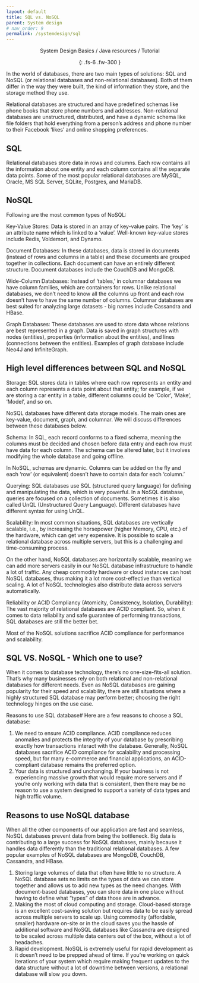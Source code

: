 ```yaml
---
layout: default
title: SQL vs. NoSQL
parent: System design
# nav_order: 9
permalink: /systemdesign/sql
---
```

<div align="center" markdown="1">
System Design Basics / Java resources / Tutorial

{: .fs-6 .fw-300 }
</div>

In the world of databases, there are two main types of solutions: SQL and NoSQL (or relational databases and non-relational databases). Both of them differ in the way they were built, the kind of information they store, and the storage method they use.

Relational databases are structured and have predefined schemas like phone books that store phone numbers and addresses. Non-relational databases are unstructured, distributed, and have a dynamic schema like file folders that hold everything from a person’s address and phone number to their Facebook ‘likes’ and online shopping preferences.

## SQL
Relational databases store data in rows and columns. Each row contains all the information about one entity and each column contains all the separate data points. Some of the most popular relational databases are MySQL, Oracle, MS SQL Server, SQLite, Postgres, and MariaDB.

## NoSQL
Following are the most common types of NoSQL:

Key-Value Stores: Data is stored in an array of key-value pairs. The ‘key’ is an attribute name which is linked to a ‘value’. Well-known key-value stores include Redis, Voldemort, and Dynamo.

Document Databases: In these databases, data is stored in documents (instead of rows and columns in a table) and these documents are grouped together in collections. Each document can have an entirely different structure. Document databases include the CouchDB and MongoDB.

Wide-Column Databases: Instead of ‘tables,’ in columnar databases we have column families, which are containers for rows. Unlike relational databases, we don’t need to know all the columns up front and each row doesn’t have to have the same number of columns. Columnar databases are best suited for analyzing large datasets - big names include Cassandra and HBase.

Graph Databases: These databases are used to store data whose relations are best represented in a graph. Data is saved in graph structures with nodes (entities), properties (information about the entities), and lines (connections between the entities). Examples of graph database include Neo4J and InfiniteGraph.

## High level differences between SQL and NoSQL
Storage: SQL stores data in tables where each row represents an entity and each column represents a data point about that entity; for example, if we are storing a car entity in a table, different columns could be ‘Color’, ‘Make’, ‘Model’, and so on.

NoSQL databases have different data storage models. The main ones are key-value, document, graph, and columnar. We will discuss differences between these databases below.

Schema: In SQL, each record conforms to a fixed schema, meaning the columns must be decided and chosen before data entry and each row must have data for each column. The schema can be altered later, but it involves modifying the whole database and going offline.

In NoSQL, schemas are dynamic. Columns can be added on the fly and each ‘row’ (or equivalent) doesn’t have to contain data for each ‘column.’

Querying: SQL databases use SQL (structured query language) for defining and manipulating the data, which is very powerful. In a NoSQL database, queries are focused on a collection of documents. Sometimes it is also called UnQL (Unstructured Query Language). Different databases have different syntax for using UnQL.

Scalability: In most common situations, SQL databases are vertically scalable, i.e., by increasing the horsepower (higher Memory, CPU, etc.) of the hardware, which can get very expensive. It is possible to scale a relational database across multiple servers, but this is a challenging and time-consuming process.

On the other hand, NoSQL databases are horizontally scalable, meaning we can add more servers easily in our NoSQL database infrastructure to handle a lot of traffic. Any cheap commodity hardware or cloud instances can host NoSQL databases, thus making it a lot more cost-effective than vertical scaling. A lot of NoSQL technologies also distribute data across servers automatically.

Reliability or ACID Compliancy (Atomicity, Consistency, Isolation, Durability): The vast majority of relational databases are ACID compliant. So, when it comes to data reliability and safe guarantee of performing transactions, SQL databases are still the better bet.

Most of the NoSQL solutions sacrifice ACID compliance for performance and scalability.

## SQL VS. NoSQL - Which one to use?
When it comes to database technology, there’s no one-size-fits-all solution. That’s why many businesses rely on both relational and non-relational databases for different needs. Even as NoSQL databases are gaining popularity for their speed and scalability, there are still situations where a highly structured SQL database may perform better; choosing the right technology hinges on the use case.

Reasons to use SQL database#
Here are a few reasons to choose a SQL database:

1. We need to ensure ACID compliance. ACID compliance reduces anomalies and protects the integrity of your database by prescribing exactly how transactions interact with the database. Generally, NoSQL databases sacrifice ACID compliance for scalability and processing speed, but for many e-commerce and financial applications, an ACID-compliant database remains the preferred option.
2. Your data is structured and unchanging. If your business is not experiencing massive growth that would require more servers and if you’re only working with data that is consistent, then there may be no reason to use a system designed to support a variety of data types and high traffic volume.

## Reasons to use NoSQL database
When all the other components of our application are fast and seamless, NoSQL databases prevent data from being the bottleneck. Big data is contributing to a large success for NoSQL databases, mainly because it handles data differently than the traditional relational databases. A few popular examples of NoSQL databases are MongoDB, CouchDB, Cassandra, and HBase.

1. Storing large volumes of data that often have little to no structure. A NoSQL database sets no limits on the types of data we can store together and allows us to add new types as the need changes. With document-based databases, you can store data in one place without having to define what “types” of data those are in advance.
2. Making the most of cloud computing and storage. Cloud-based storage is an excellent cost-saving solution but requires data to be easily spread across multiple servers to scale up. Using commodity (affordable, smaller) hardware on-site or in the cloud saves you the hassle of additional software and NoSQL databases like Cassandra are designed to be scaled across multiple data centers out of the box, without a lot of headaches.
3. Rapid development. NoSQL is extremely useful for rapid development as it doesn’t need to be prepped ahead of time. If you’re working on quick iterations of your system which require making frequent updates to the data structure without a lot of downtime between versions, a relational database will slow you down.